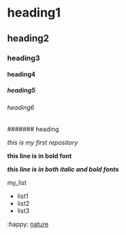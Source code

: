  # heading1
## heading2
### heading3
#### heading4
##### heading5
###### heading6
####### heading

*this is my first repository*

**this line is in bold font**

***this line is in both italic and bold fonts***

my_list
  - list1
  - list2
  - list3
  
  :happy:
 [nature](https://images.unsplash.com/photo-1471879832106-c7ab9e0cee23?ixlib=rb-1.2.1&q=80&fm=jpg&crop=entropy&cs=tinysrgb&w=1080&fit=max)
